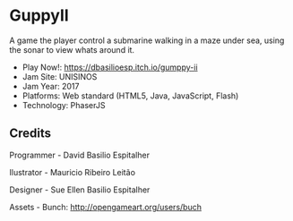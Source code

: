 # GuppyII

A game the player control a submarine walking in a maze under sea, using the sonar to view whats around it.

- Play Now!: https://dbasilioesp.itch.io/gumppy-ii
- Jam Site: UNISINOS
- Jam Year: 2017
- Platforms: Web standard (HTML5, Java, JavaScript, Flash)
- Technology: PhaserJS

## Credits

Programmer - David Basilio Espitalher

Ilustrator - Mauricio Ribeiro Leitão

Designer - Sue Ellen Basilio Espitalher

Assets - Bunch: http://opengameart.org/users/buch
